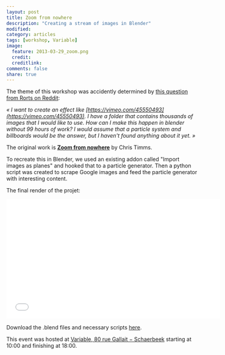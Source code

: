 ```yaml
---
layout: post
title: Zoom from nowhere
description: "Creating a stream of images in Blender"
modified: 
category: articles
tags: [workshop, Variable]
image:
  feature: 2013-03-29_zoom.png
  credit: 
  creditlink: 
comments: false
share: true
---
```


The theme of this workshop was accidently determined by [this question from Rorts on Reddit](http://www.reddit.com/r/blender/comments/1b794f/how_to_create_stream_of_images/):

*« I want to create an effect like [https://vimeo.com/45550493](https://vimeo.com/45550493). I have a folder that contains thousands of images that I would like to use. How can I make this happen in blender without 99 hours of work? I would assume that a particle system and billboards would be the answer, but I haven't found anything about it yet. »*

The original work is **[Zoom from nowhere](https://vimeo.com/45550493)** by Chris Timms.

To recreate this in Blender, we used an existing addon called "Import images as planes" and hooked that to a particle generator. Then a python script was created to scrape Google images and feed the particle generator with interesting content.

The final render of the projet:

<iframe width="560" height="315" src="//www.youtube.com/embed/Ef5QkXHRxNA?rel=0" frameborder="0" allowfullscreen></iframe>

Download the .blend files and necessary scripts [here](https://github.com/blender-brussels/bpy-bge-library/tree/master/users/juego/zoom).

This event was hosted at [Variable, 80 rue Gallait − Schaerbeek](https://www.openstreetmap.org/way/60317745#map=19/50.86677/4.36900) starting at 10:00 and finishing at 18:00.
